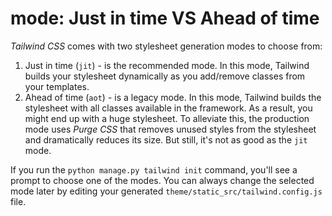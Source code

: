 # mode: Just in time VS Ahead of time

_Tailwind CSS_ comes with two stylesheet generation modes to choose from:

1. Just in time (`jit`) - is the recommended mode. In this mode, Tailwind builds
   your stylesheet dynamically as you add/remove classes from your templates.
2. Ahead of time (`aot`) - is a legacy mode. In this mode, Tailwind builds the
   stylesheet with all classes available in the framework. As a result, you
   might end up with a huge stylesheet. To alleviate this, the production mode
   uses _Purge CSS_ that removes unused styles from the stylesheet and
   dramatically reduces its size. But still, it's not as good as the `jit` mode.

If you run the `python manage.py tailwind init` command, you'll see a prompt to
choose one of the modes. You can always change the selected mode later by
editing your generated `theme/static_src/tailwind.config.js` file.
